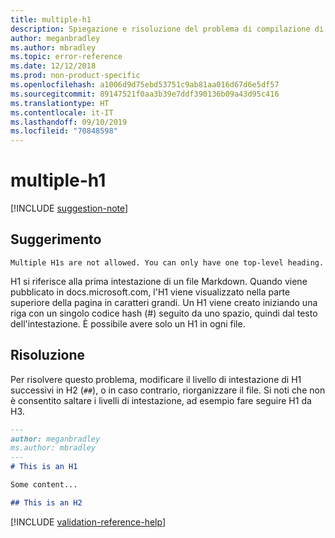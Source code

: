 ```yaml
---
title: multiple-h1
description: Spiegazione e risoluzione del problema di compilazione di Docs multiple-h1.
author: meganbradley
ms.author: mbradley
ms.topic: error-reference
ms.date: 12/12/2018
ms.prod: non-product-specific
ms.openlocfilehash: a1006d9d75ebd53751c9ab81aa016d67d6e5df57
ms.sourcegitcommit: 89147521f0aa3b39e7ddf390136b09a43d95c416
ms.translationtype: HT
ms.contentlocale: it-IT
ms.lasthandoff: 09/10/2019
ms.locfileid: "70848598"
---
```

# <a name="multiple-h1"></a>multiple-h1

[!INCLUDE [suggestion-note](includes/suggestion-note.md)]

## <a name="suggestion"></a>Suggerimento

`Multiple H1s are not allowed. You can only have one top-level heading.`

H1 si riferisce alla prima intestazione di un file Markdown. Quando viene pubblicato in docs.microsoft.com, l'H1 viene visualizzato nella parte superiore della pagina in caratteri grandi. Un H1 viene creato iniziando una riga con un singolo codice hash (#) seguito da uno spazio, quindi dal testo dell'intestazione. È possibile avere solo un H1 in ogni file.

## <a name="resolution"></a>Risoluzione

Per risolvere questo problema, modificare il livello di intestazione di H1 successivi in H2 (`##`), o in caso contrario, riorganizzare il file. Si noti che non è consentito saltare i livelli di intestazione, ad esempio fare seguire H1 da H3.

```markdown
---
author: meganbradley
ms.author: mbradley
---
# This is an H1

Some content...

## This is an H2
```

<!--make sure to add this file to your includes folder and verify the path-->
[!INCLUDE [validation-reference-help](includes/validation-reference-help.md)]
